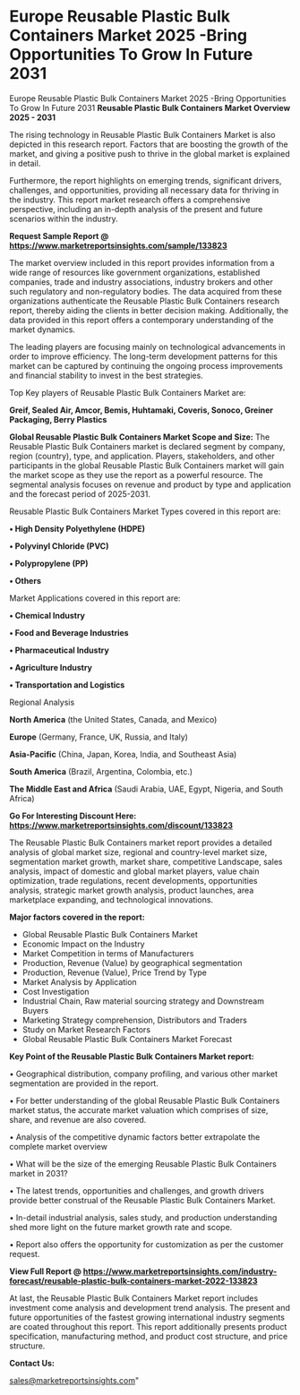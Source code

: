 # Europe Reusable Plastic Bulk Containers Market 2025 -Bring Opportunities To Grow In Future 2031
Europe Reusable Plastic Bulk Containers Market 2025 -Bring Opportunities To Grow In Future 2031
<Strong> Reusable Plastic Bulk Containers Market Overview 2025 - 2031</strong>

The rising technology in Reusable Plastic Bulk Containers Market is also depicted in this research report. Factors that are boosting the growth of the market, and giving a positive push to thrive in the global market is explained in detail.

Furthermore, the report highlights on emerging trends, significant drivers, challenges, and opportunities, providing all necessary data for thriving in the industry. This report market research offers a comprehensive perspective, including an in-depth analysis of the present and future scenarios within the industry.

<strong>Request Sample Report @ <a href=https://www.marketreportsinsights.com/sample/133823>https://www.marketreportsinsights.com/sample/133823</a></strong>

The market overview included in this report provides information from a wide range of resources like government organizations, established companies, trade and industry associations, industry brokers and other such regulatory and non-regulatory bodies. The data acquired from these organizations authenticate the Reusable Plastic Bulk Containers research report, thereby aiding the clients in better decision making. Additionally, the data provided in this report offers a contemporary understanding of the market dynamics.

The leading players are focusing mainly on technological advancements in order to improve efficiency. The long-term development patterns for this market can be captured by continuing the ongoing process improvements and financial stability to invest in the best strategies.

Top Key players of Reusable Plastic Bulk Containers Market are:

<strong>Greif, Sealed Air, Amcor, Bemis, Huhtamaki, Coveris, Sonoco, Greiner Packaging, Berry Plastics</strong>

<strong><b>Global Reusable Plastic Bulk Containers Market Scope and Size:</b></strong>
The Reusable Plastic Bulk Containers market is declared segment by company, region (country), type, and application. Players, stakeholders, and other participants in the global Reusable Plastic Bulk Containers market will gain the market scope as they use the report as a powerful resource. The segmental analysis focuses on revenue and product by type and application and the forecast period of 2025-2031.

Reusable Plastic Bulk Containers Market Types covered in this report are:

<strong>• High Density Polyethylene (HDPE)

• Polyvinyl Chloride (PVC)

• Polypropylene (PP)

• Others</strong>

Market Applications covered in this report are:

<strong>• Chemical Industry

• Food and Beverage Industries

• Pharmaceutical Industry

• Agriculture Industry

• Transportation and Logistics</strong> 

Regional Analysis

<strong>North America</strong> (the United States, Canada, and Mexico)

<strong>Europe</strong> (Germany, France, UK, Russia, and Italy)

<strong>Asia-Pacific</strong> (China, Japan, Korea, India, and Southeast Asia)

<strong>South America</strong> (Brazil, Argentina, Colombia, etc.)

<strong>The Middle East and Africa</strong> (Saudi Arabia, UAE, Egypt, Nigeria, and South Africa)

<strong>Go For Interesting Discount Here: <a href=https://www.marketreportsinsights.com/discount/133823>https://www.marketreportsinsights.com/discount/133823</a></strong>

The Reusable Plastic Bulk Containers market report provides a detailed analysis of global market size, regional and country-level market size, segmentation market growth, market share, competitive Landscape, sales analysis, impact of domestic and global market players, value chain optimization, trade regulations, recent developments, opportunities analysis, strategic market growth analysis, product launches, area marketplace expanding, and technological innovations.

<strong><b>Major factors covered in the report:</b></strong>
<ul>
  <li>Global Reusable Plastic Bulk Containers Market </li>
  <li>Economic Impact on the Industry</li>
  <li>Market Competition in terms of Manufacturers</li>
  <li>Production, Revenue (Value) by geographical segmentation</li>
  <li>Production, Revenue (Value), Price Trend by Type</li>
  <li>Market Analysis by Application</li>
  <li>Cost Investigation</li>
  <li>Industrial Chain, Raw material sourcing strategy and Downstream Buyers</li>
  <li>Marketing Strategy comprehension, Distributors and Traders</li>
  <li>Study on Market Research Factors</li>
  <li>Global Reusable Plastic Bulk Containers Market Forecast</li>
</ul>

<strong><b>Key Point of the Reusable Plastic Bulk Containers Market report:</b></strong>

• Geographical distribution, company profiling, and various other market segmentation are provided in the report.

• For better understanding of the global Reusable Plastic Bulk Containers market status, the accurate market valuation which comprises of size, share, and revenue are also covered.

• Analysis of the competitive dynamic factors better extrapolate the complete market overview

• What will be the size of the emerging Reusable Plastic Bulk Containers market in 2031?

• The latest trends, opportunities and challenges, and growth drivers provide better construal of the Reusable Plastic Bulk Containers Market.

• In-detail industrial analysis, sales study, and production understanding shed more light on the future market growth rate and scope.

• Report also offers the opportunity for customization as per the customer request.

<strong><b>View Full Report @ <a href=https://www.marketreportsinsights.com/industry-forecast/reusable-plastic-bulk-containers-market-2022-133823>https://www.marketreportsinsights.com/industry-forecast/reusable-plastic-bulk-containers-market-2022-133823</a></b></strong>


At last, the Reusable Plastic Bulk Containers Market report includes investment come analysis and development trend analysis. The present and future opportunities of the fastest growing international industry segments are coated throughout this report. This report additionally presents product specification, manufacturing method, and product cost structure, and price structure.

<strong>Contact Us:</strong>

sales@marketreportsinsights.com"
